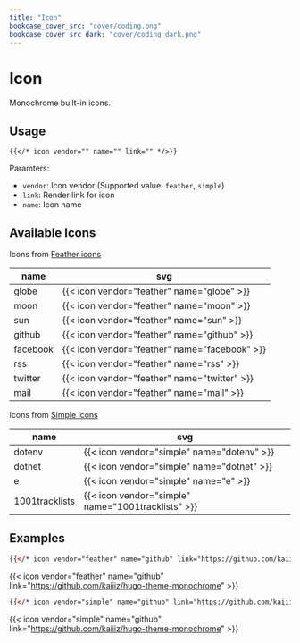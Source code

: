 ```yaml
---
title: "Icon"
bookcase_cover_src: "cover/coding.png"
bookcase_cover_src_dark: "cover/coding_dark.png"
---
```


# Icon

Monochrome built-in icons.

## Usage

```
{{</* icon vendor="" name="" link="" */>}}
```

Paramters:

- `vendor`: Icon vendor (Supported value: `feather`, `simple`)
- `link`: Render link for icon
- `name`: Icon name

## Available Icons

Icons from [Feather icons](https://feathericons.com/)

| name     | svg                                  |
| -------- | ------------------------------------ |
| globe    | {{< icon vendor="feather" name="globe" >}}    |
| moon     | {{< icon vendor="feather" name="moon" >}}     |
| sun      | {{< icon vendor="feather" name="sun" >}}      |
| github   | {{< icon vendor="feather" name="github" >}}   |
| facebook | {{< icon vendor="feather" name="facebook" >}} |
| rss      | {{< icon vendor="feather" name="rss" >}}      |
| twitter  | {{< icon vendor="feather" name="twitter" >}}  |
| mail     | {{< icon vendor="feather" name="mail" >}}     |

Icons from [Simple icons](https://simpleicons.org/)

| name     | svg                                  |
| -------- | ------------------------------------ |
| dotenv    | {{< icon vendor="simple" name="dotenv" >}}    |
| dotnet     | {{< icon vendor="simple" name="dotnet" >}}     |
| e     | {{< icon vendor="simple" name="e" >}}     |
| 1001tracklists     | {{< icon vendor="simple" name="1001tracklists" >}}     |

## Examples

```html
{{</* icon vendor="feather" name="github" link="https://github.com/kaiiiz/hugo-theme-monochrome" */>}}
```

{{< icon vendor="feather" name="github" link="https://github.com/kaiiiz/hugo-theme-monochrome" >}}

```html
{{</* icon vendor="simple" name="github" link="https://github.com/kaiiiz/hugo-theme-monochrome" */>}}
```

{{< icon vendor="simple" name="github" link="https://github.com/kaiiiz/hugo-theme-monochrome" >}}
